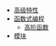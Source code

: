 - [高级特性](functional-program/functional-program)
- [函数式编程](functional-program/functional-program)
  - [高阶函数](functional-program/functional-program)
  <!-- - [返回函数](Neural_Networks_and_Deep_Learning/浅层神经网络) -->
  <!-- - [函数的参数](Neural_Networks_and_Deep_Learning/深层神经网络) -->
  <!-- - [递归函数](Neural_Networks_and_Deep_Learning/深层神经网络) -->
- [模块](functional-program/functional-program)